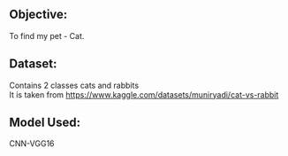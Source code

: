 ## Objective: 

To find my pet - Cat.


## Dataset: 

Contains 2 classes cats and rabbits\
It is taken from https://www.kaggle.com/datasets/muniryadi/cat-vs-rabbit

## Model Used: 

CNN-VGG16
